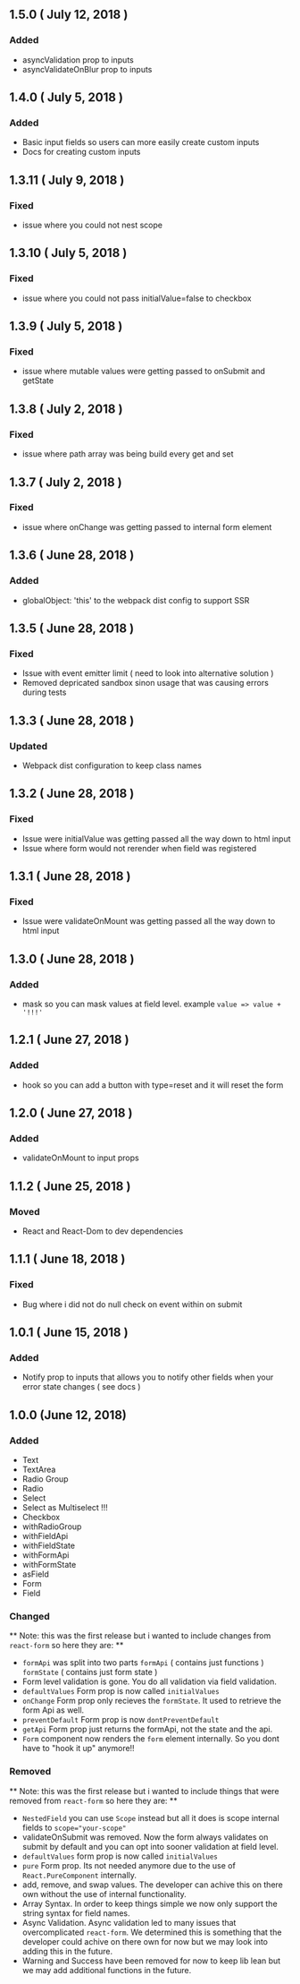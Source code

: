 ## 1.5.0 ( July 12, 2018 )

### Added
- asyncValidation prop to inputs
- asyncValidateOnBlur prop to inputs

## 1.4.0 ( July 5, 2018 )

### Added
- Basic input fields so users can more easily create custom inputs
- Docs for creating custom inputs

## 1.3.11 ( July 9, 2018 )

### Fixed 
- issue where you could not nest scope

## 1.3.10 ( July 5, 2018 )

### Fixed 
- issue where you could not pass initialValue=false to checkbox

## 1.3.9 ( July 5, 2018 )

### Fixed 
- issue where mutable values were getting passed to onSubmit and getState

## 1.3.8 ( July 2, 2018 )

### Fixed 
- issue where path array was being build every get and set

## 1.3.7 ( July 2, 2018 )

### Fixed 
- issue where onChange was getting passed to internal form element

## 1.3.6 ( June 28, 2018 )

### Added
- globalObject: 'this' to the webpack dist config to support SSR

## 1.3.5 ( June 28, 2018 )

### Fixed
- Issue with event emitter limit ( need to look into alternative solution )
- Removed depricated sandbox sinon usage that was causing errors during tests

## 1.3.3 ( June 28, 2018 )

### Updated 
- Webpack dist configuration to keep class names

## 1.3.2 ( June 28, 2018 )

### Fixed
- Issue were initialValue was getting passed all the way down to html input
- Issue where form would not rerender when field was registered 

## 1.3.1 ( June 28, 2018 )

### Fixed
- Issue were validateOnMount was getting passed all the way down to html input

## 1.3.0 ( June 28, 2018 )

### Added
- mask so you can mask values at field level. example `value => value + '!!!'`

## 1.2.1 ( June 27, 2018 )

### Added
- hook so you can add a button with type=reset and it will reset the form

## 1.2.0 ( June 27, 2018 )

### Added
- validateOnMount to input props

## 1.1.2 ( June 25, 2018 )

### Moved
- React and React-Dom to dev dependencies

## 1.1.1 ( June 18, 2018 )

### Fixed
- Bug where i did not do null check on event within on submit

## 1.0.1 ( June 15, 2018 ) 

### Added
- Notify prop to inputs that allows you to notify other fields when your error state changes ( see docs )

## 1.0.0 (June 12, 2018)
### Added
- Text
- TextArea
- Radio Group
- Radio
- Select
- Select as Multiselect !!!
- Checkbox
- withRadioGroup
- withFieldApi
- withFieldState
- withFormApi
- withFormState
- asField
- Form
- Field


### Changed
**
Note: this was the first release but i wanted to include changes from
`react-form` so here they are:
**

- `formApi` was split into two parts `formApi` ( contains just functions ) `formState` ( contains just form state )
- Form level validation is gone. You do all validation via field validation.
- `defaultValues` Form prop is now called `initialValues`
- `onChange` Form prop only recieves the `formState`. It used to retrieve the form Api as well.
- `preventDefault` Form prop is now `dontPreventDefault` 
- `getApi` Form prop just returns the formApi, not the state and the api.
- `Form` component now renders the `form` element internally. So you dont have to "hook it up" anymore!!


### Removed
**
Note: this was the first release but i wanted to include things that were removed from
`react-form` so here they are:
**

- `NestedField` you can use `Scope` instead but all it does is scope internal fields to `scope="your-scope"`
- validateOnSubmit was removed. Now the form always validates on submit by default and you can opt into sooner validation at field level.
- `defaultValues` form prop is now called `initialValues`
- `pure` Form prop. Its not needed anymore due to the use of `React.PureComponent` internally.
- add, remove, and swap values. The developer can achive this on there own without the use of internal functionality.
- Array Syntax. In order to keep things simple we now only support the string syntax for field names.
- Async Validation. Async validation led to many issues that overcomplicated `react-form`. We determined this is something that the developer could achive on there own for now but we may look into adding this in the future. 
- Warning and Success have been removed for now to keep lib lean but we may add additional functions in the future.
